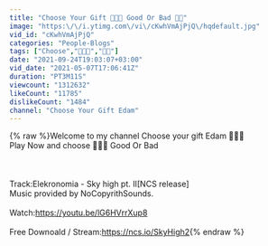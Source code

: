 ```yaml
---
title: "Choose Your Gift 🎁🎁🎁 Good Or Bad 🤔🤔"
image: "https:\/\/i.ytimg.com\/vi\/cKwhVmAjPjQ\/hqdefault.jpg"
vid_id: "cKwhVmAjPjQ"
categories: "People-Blogs"
tags: ["Choose","🎁🎁🎁","🤔🤔"]
date: "2021-09-24T19:03:07+03:00"
vid_date: "2021-05-07T17:06:41Z"
duration: "PT3M11S"
viewcount: "1312632"
likeCount: "11785"
dislikeCount: "1484"
channel: "Choose Your Gift Edam"
---
```

{% raw %}Welcome to my channel Choose your gift Edam 🥰🥰🥰<br />Play Now and choose 🎁🎁🎁 Good Or Bad<br /><br /><br /><br />Track:Elekronomia - Sky high pt. II[NCS release]<br />Music provided by NoCopyrithSounds.<br /><br />Watch:<a rel="nofollow" target="blank" href="https://youtu.be/lG6HVrrXup8">https://youtu.be/lG6HVrrXup8</a><br /><br />Free Downoald / Stream:<a rel="nofollow" target="blank" href="https://ncs.io/SkyHigh2">https://ncs.io/SkyHigh2</a>{% endraw %}
